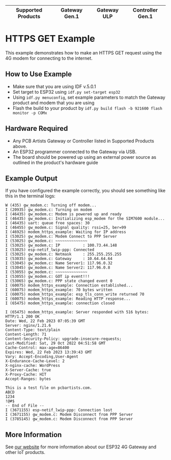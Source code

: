 | Supported Products | Gateway Gen.1 | Gateway ULP | Controller Gen.1 |
| ----------------- | ------------- | ----------- | ---------------- |

# HTTPS GET Example
This example demonstrates how to make an HTTPS GET request using the 4G modem for connecting to the internet. 

## How to Use Example
- Make sure that you are using IDF v.5.0.1
- Set target to ESP32 using `idf.py set-target esp32`
- Using `idf.py menuconfig`, set example parameters to match the Gateway product and modem that you are using
- Flash the build to your product by `idf.py build flash -b 921600 flash monitor -p COMx`

## Hardware Required
* Any PCB Artists Gateway or Controller listed in Supported Products above.
* An ESP32 programmer connected to the Gateway via USB.
* The board should be powered up using an external power source as outlined in the product's hardware guide

## Example Output
If you have configured the example correctly, you should see something like this in the terminal logs:
```
W (435) gw_modem.c: Turning off modem...
I (20935) gw_modem.c: Turning on modem
I (46435) gw_modem.c: Modem is powered up and ready
I (46435) gw_modem.c: Initializing esp_modem for the SIM7600 module...
I (46435) uart: queue free spaces: 30
I (46455) gw_modem.c: Signal quality: rssi=25, ber=99
I (46925) modem_https_example: Waiting for IP address
I (53025) gw_modem.c: Modem Connect to PPP Server
I (53025) gw_modem.c: ~~~~~~~~~~~~~~
I (53025) gw_modem.c: IP          : 100.73.44.148
I (53025) esp-netif_lwip-ppp: Connected
I (53025) gw_modem.c: Netmask     : 255.255.255.255
I (53035) gw_modem.c: Gateway     : 10.64.64.64
I (53045) gw_modem.c: Name Server1: 117.96.0.32
I (53045) gw_modem.c: Name Server2: 117.96.0.8
I (53055) gw_modem.c: ~~~~~~~~~~~~~~
I (53055) gw_modem.c: GOT ip event!!!
I (53065) gw_modem.c: PPP state changed event 0
I (60075) modem_https_example: Connection established...
I (60075) modem_https_example: 70 bytes written
I (60075) modem_https_example: esp_tls_conn_write returned 70
I (60075) modem_https_example: Reading HTTP response...
I (65475) modem_https_example: connection closed

I (65475) modem_https_example: Server responded with 516 bytes: 
HTTP/1.1 200 OK
Date: Wed, 22 Feb 2023 07:05:39 GMT
Server: nginx/1.21.6
Content-Type: text/plain
Content-Length: 71
Content-Security-Policy: upgrade-insecure-requests;
Last-Modified: Sat, 29 Oct 2022 04:51:58 GMT
Cache-Control: max-age=86400
Expires: Wed, 22 Feb 2023 13:39:43 GMT
Vary: Accept-Encoding,User-Agent
X-Endurance-Cache-Level: 2
X-nginx-cache: WordPress
X-Server-Cache: true
X-Proxy-Cache: HIT
Accept-Ranges: bytes

This is a test file on pcbartists.com.
ABCD
1234
!@#$
-- End of File --
I (3671155) esp-netif_lwip-ppp: Connection lost
I (3671155) gw_modem.c: Modem Disconnect from PPP Server
I (3785145) gw_modem.c: Modem Disconnect from PPP Server
```
## More Information
See [our website](https://www.pcbartists.com) for more information about our ESP32 4G Gateway and other IoT products.
